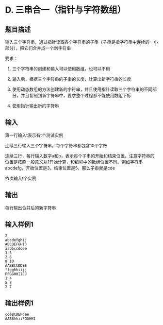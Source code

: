 # D. 三串合一（指针与字符数组）

## 题目描述

输入三个字符串，通过指针读取各个字符串的子串（子串是指字符串中连续的一小部分），把它们合并成一个新字符串

要求：

1. 三个字符串的创建和输入可以使用数组，也可以不用

2. 输入后，根据三个字符串的子串的长度，计算出新字符串的长度

3. 使用动态数组的方法创建新的字符串，并且使用指针读取三个字符串的不同部分，并且复制到新字符串中，要求整个过程都不能使用数组下标

4. 使用指针输出新的字符串



## 输入

第一行输入t表示有t个测试实例

连续三行输入三个字符串，每个字符串都包含10个字符

连续三行，每行输入数字a和b，表示每个子串的开始和结束位置。注意字符串的位置是按照一般意义从1开始计算，和编程中的数组位置不同。例如字符串abcdefg，开始位置是3，结束位置是5，那么子串就是cde

依次输入t个实例



## 输出

每行输出合并后的新字符串



## 输入样例1 

```
2
abcdefghij
ABCDEFGHIJ
aabbccddee
3 5
2 6
8 10
AABBCCDDEE
ffgghhiijj
FFGGHHIIJJ
1 4
5 8
2 7

```

## 输出样例1

```
cdeBCDEFdee
AABBhhiiFGGHHI

```


